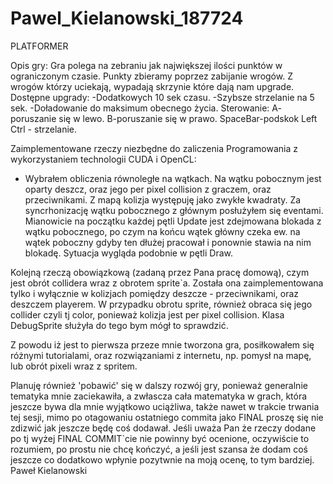 # Pawel_Kielanowski_187724
PLATFORMER

Opis gry: 
Gra polega na zebraniu jak największej ilości punktów w ograniczonym czasie. Punkty zbieramy poprzez zabijanie wrogów. Z wrogów którzy uciekają, wypadają skrzynie które dają nam upgrade. 
Dostępne upgrady:
-Dodatkowych 10 sek czasu.
-Szybsze strzelanie na 5 sek.
-Doładowanie do maksimum obecnego życia.
Sterowanie:
A- poruszanie się w lewo.
B-poruszanie się w prawo.
SpaceBar-podskok
Left Ctrl - strzelanie.


Zaimplementowane rzeczy niezbędne do zaliczenia Programowania z wykorzystaniem technologii CUDA i OpenCL:
- Wybrałem obliczenia równoległe na wątkach. Na wątku pobocznym jest oparty deszcz, oraz jego per pixel collision z graczem, oraz przeciwnikami. Z mapą kolizja występuję jako zwykłe kwadraty. Za syncrhonizację wątku pobocznego z głównym posłużyłem się eventami. Mianowicie na początku każdej pętli Update jest zdejmowana blokada z wątku pobocznego, po czym na końcu wątek główny czeka ew. na wątek poboczny gdyby ten dłużej pracował i ponownie stawia na nim blokadę. Sytuacja wygląda podobnie w pętli Draw.

Kolejną rzeczą obowiązkową (zadaną przez Pana pracę domową), czym jest obrót collidera wraz z obrotem sprite`a. Została ona zaimplementowana tylko i wyłącznie w kolizjach pomiędzy deszcze - przeciwnikami, oraz deszczem playerem. W przypadku obrotu sprite, również obraca się jego collider czyli tj color, ponieważ kolizja jest per pixel collision. Klasa DebugSprite służyła do tego bym mógł to sprawdzić.

Z powodu iż jest to pierwsza przeze mnie tworzona gra, posiłkowałem się różnymi tutorialami, oraz rozwiązaniami z internetu, np. pomysł na mapę, lub obrót pixeli wraz z spritem.

Planuję również 'pobawić' się w dalszy rozwój gry, ponieważ generalnie tematyka mnie zaciekawiła, a zwłascza cała matematyka w grach, która jeszcze bywa dla mnie wyjątkowo uciążliwa, także nawet w trakcie trwania tej sesji, mimo po otagowaniu ostatniego commita jako FINAL proszę się nie zdizwić jak jeszcze będę coś dodawał. Jeśli uważa Pan że rzeczy dodane po tj wyżej FINAL COMMIT`cie nie powinny być ocenione, oczywiście to rozumiem, po prostu nie chcę kończyć, a jeśli jest szansa że dodam coś jeszcze co dodatkowo wpłynie pozytwnie na moją ocenę, to tym bardziej.
Paweł Kielanowski
